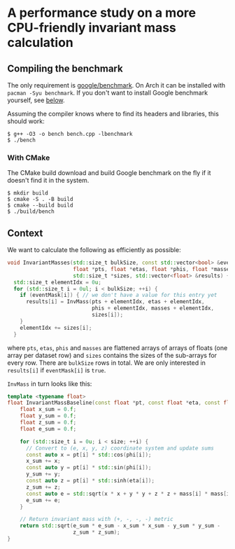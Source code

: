 # A performance study on a more CPU-friendly invariant mass calculation

## Compiling the benchmark

The only requirement is [google/benchmark](https://github.com/google/benchmark).
On Arch it can be installed with `pacman -Syu benchmark`.
If you don't want to install Google benchmark yourself, see [below](#with-cmake).

Assuming the compiler knows where to find its headers and libraries, this should work:

```
$ g++ -O3 -o bench bench.cpp -lbenchmark
$ ./bench
```

### With CMake

The CMake build download and build Google benchmark on the fly if it doesn't find it in the system.

```
$ mkdir build
$ cmake -S . -B build
$ cmake --build build
$ ./build/bench
```

## Context

We want to calculate the following as efficiently as possible:

```cpp
void InvariantMasses(std::size_t bulkSize, const std::vector<bool> &eventMask,
                     float *pts, float *etas, float *phis, float *masses,
                     std::size_t *sizes, std::vector<float> &results) {
  std::size_t elementIdx = 0u;
  for (std::size_t i = 0ul; i < bulkSize; ++i) {
    if (eventMask[i]) { // we don't have a value for this entry yet
      results[i] = InvMass(pts + elementIdx, etas + elementIdx,
                           phis + elementIdx, masses + elementIdx,
                           sizes[i]);
    }
    elementIdx += sizes[i];
  }
```

where `pts`, `etas`, `phis` and `masses` are flattened arrays of arrays of floats (one array per dataset row) and
`sizes` contains the sizes of the sub-arrays for every row. There are `bulkSize` rows in total.
We are only interested in `results[i]` if `eventMask[i]` is `true`.

`InvMass` in turn looks like this:

```cpp
template <typename float>
float InvariantMassBaseline(const float *pt, const float *eta, const float *phi, const float *mass, std::size_t size) {
    float x_sum = 0.f;
    float y_sum = 0.f;
    float z_sum = 0.f;
    float e_sum = 0.f;

    for (std::size_t i = 0u; i < size; ++i) {
      // Convert to (e, x, y, z) coordinate system and update sums
      const auto x = pt[i] * std::cos(phi[i]);
      x_sum += x;
      const auto y = pt[i] * std::sin(phi[i]);
      y_sum += y;
      const auto z = pt[i] * std::sinh(eta[i]);
      z_sum += z;
      const auto e = std::sqrt(x * x + y * y + z * z + mass[i] * mass[i]);
      e_sum += e;
    }

    // Return invariant mass with (+, -, -, -) metric
    return std::sqrt(e_sum * e_sum - x_sum * x_sum - y_sum * y_sum -
                     z_sum * z_sum);
}
```

